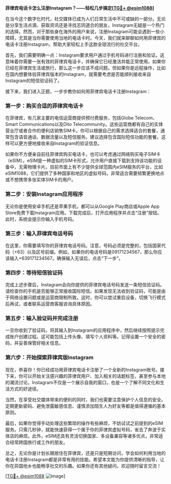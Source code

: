 **菲律宾电话卡怎么注册Instagram？——轻松几步搞定[[TG💪+ @esim1088](https://t.me/s/esim1088)]**

在当今这个数字化时代，社交媒体已成为人们日常生活中不可或缺的一部分。无论是分享生活点滴、获取资讯还是寻找志同道合的朋友，Instagram无疑是一个热门的选择。然而，对于那些身在海外的用户来说，注册Instagram可能会遇到一些小障碍，尤其是当你需要使用当地的电话卡时。今天，我们就来聊聊如何用菲律宾的电话卡注册Instagram，帮助大家轻松上手这款全球流行的社交平台。

首先，我们需要明确一点：Instagram要求用户通过手机号码进行注册和验证。这意味着你需要一张有效的菲律宾电话卡，并确保它已经激活并能正常使用。如果你已经在菲律宾生活或旅行，那么这一步应该不成问题。但如果你是远程操作，比如在国内想要体验菲律宾版本的Instagram，就需要考虑是否能顺利接收来自Instagram的短信验证码了。

接下来，我们进入正题，一步步教你如何用菲律宾电话卡注册Instagram：

### 第一步：购买合适的菲律宾电话卡

在菲律宾，有几家主要的电信运营商提供预付费服务，包括Globe Telecom、Smart Communications以及Dito Telecommunity。这些运营商都有自己的实体营业厅或者合作的便利店销售SIM卡。你可以根据自己的需求选择适合的套餐，通常包含语音通话、数据流量以及短信服务。建议选择包含国际短信功能的套餐，这样可以更方便地接收来自Instagram的验证信息。

如果你不方便亲自前往菲律宾购买电话卡，也可以考虑通过网络购买电子SIM卡（eSIM）。eSIM是一种虚拟的SIM卡形式，允许用户直接下载到支持该功能的设备中，无需物理卡片。目前市面上有不少提供全球范围内eSIM服务的平台，比如eSIM1088，它们提供了多种国家和地区的虚拟号码，非常适合需要频繁更换地点或不想携带多张实体SIM卡的用户。

### 第二步：安装Instagram应用程序

无论你是使用安卓手机还是苹果手机，都可以从Google Play商店或Apple App Store免费下载Instagram应用。下载完成后，打开应用程序并点击“注册”按钮。此时，系统会提示你输入手机号码。

### 第三步：输入菲律宾电话号码

在这里，你需要填写你的菲律宾电话号码。注意，号码必须是完整的，包括国家代码（+63）以及区号前缀。例如，如果你的电话号码是09171234567，那么你应该输入+639171234567。确保输入无误后，点击“下一步”。

### 第四步：等待短信验证码

完成上述步骤后，Instagram会向你提供的菲律宾电话号码发送一条短信验证码。请检查你的手机是否能够正常接收国际短信。如果发现无法收到验证码，可能是由于网络设置问题或是运营商限制所致。这时，你可以尝试重启设备，切换飞行模式后再试，或者联系运营商客服咨询具体原因。

### 第五步：输入验证码并完成注册

一旦你收到了验证码，将其输入到Instagram的应用程序中，然后继续按照提示完成账户创建过程。这可能包括上传头像、填写个人资料等。记得设置一个安全的密码，并妥善保管好相关信息。

### 第六步：开始探索菲律宾版Instagram

现在，恭喜你！你已经成功用菲律宾电话卡注册了一个全新的Instagram账号。接下来，你可以开始关注感兴趣的菲律宾用户、加入相关的话题标签，甚至参与本地的潮流讨论。Instagram不仅是一个展示自我的窗口，也是一个了解不同文化和生活方式的好途径。

当然，在享受社交媒体带来的便利的同时，我们也需要注意保护个人信息的安全。定期更新密码、避免泄露敏感信息、谨慎添加陌生人为好友等都是值得遵循的基本原则。

最后，如果你觉得手动处理这些繁琐的操作有些麻烦，不妨试试之前提到的eSIM服务。只需几秒钟，就能快速获得一个属于你的菲律宾虚拟号码，省去了奔波于实体店的麻烦。此外，eSIM还具有灵活切换国家、多设备兼容等诸多优点，非常适合经常跨国旅行或工作的朋友。

总之，无论你是计划长期居住在菲律宾，还是只是短期访问，学会如何利用当地的电话卡注册Instagram都是非常有用的技能。希望本文能为你提供清晰的指导，让你在异国他乡也能畅享社交的乐趣。如果你还有其他疑问，欢迎随时留言交流！

[[TG💪+ @esim1088](https://t.me/s/esim1088) ![Image](https://i.postimg.cc/4NQfJmqS/Snipaste-2025-05-13-00-14-12.png)]